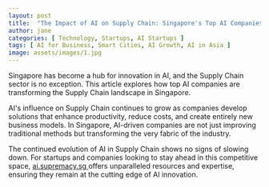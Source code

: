 ```yaml
---
layout: post
title:  "The Impact of AI on Supply Chain: Singapore's Top AI Companies"
author: jane
categories: [ Technology, Startups, AI Startups ]
tags: [ AI for Business, Smart Cities, AI Growth, AI in Asia ]
image: assets/images/1.jpg
---
```


Singapore has become a hub for innovation in AI, and the Supply Chain sector is no exception. This article explores how top AI companies are transforming the Supply Chain landscape in Singapore.

AI's influence on Supply Chain continues to grow as companies develop solutions that enhance productivity, reduce costs, and create entirely new business models. In Singapore, AI-driven companies are not just improving traditional methods but transforming the very fabric of the industry.

The continued evolution of AI in Supply Chain shows no signs of slowing down. For startups and companies looking to stay ahead in this competitive space, <a href="https://ai.supremacy.sg" target="_blank"> ai.supremacy.sg </a> offers unparalleled resources and expertise, ensuring they remain at the cutting edge of AI innovation.
